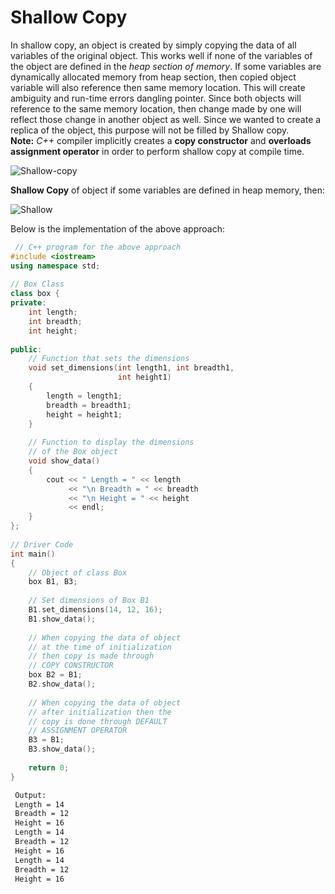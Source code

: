 # Shallow Copy

In shallow copy, an object is created by simply copying the data of all variables of the original object. This works well if none of the variables of the object are defined in the _heap section of memory_. If some variables are dynamically allocated memory from heap section, then copied object variable will also reference then same memory location.
This will create ambiguity and run-time errors dangling pointer. Since both objects will reference to the same memory location, then change made by one will reflect those change in another object as well. Since we wanted to create a replica of the object, this purpose will not be filled by Shallow copy. </br>
__Note:__ _C++_ compiler implicitly creates a __copy constructor__ and __overloads assignment operator__ in order to perform shallow copy at compile time.

![Shallow-copy](https://media.geeksforgeeks.org/wp-content/uploads/20201216032816/ShallowCopyNormal.png)

__Shallow Copy__ of object if some variables are defined in heap memory, then:

![Shallow](https://media.geeksforgeeks.org/wp-content/uploads/20201216032815/ShallowCopyHeapMemory.png)

Below is the implementation of the above approach:

```cpp
 // C++ program for the above approach
#include <iostream>
using namespace std;
  
// Box Class
class box {
private:
    int length;
    int breadth;
    int height;
  
public:
    // Function that sets the dimensions
    void set_dimensions(int length1, int breadth1,
                        int height1)
    {
        length = length1;
        breadth = breadth1;
        height = height1;
    }
  
    // Function to display the dimensions
    // of the Box object
    void show_data()
    {
        cout << " Length = " << length
             << "\n Breadth = " << breadth
             << "\n Height = " << height
             << endl;
    }
};
  
// Driver Code
int main()
{
    // Object of class Box
    box B1, B3;
  
    // Set dimensions of Box B1
    B1.set_dimensions(14, 12, 16);
    B1.show_data();
  
    // When copying the data of object
    // at the time of initialization
    // then copy is made through
    // COPY CONSTRUCTOR
    box B2 = B1;
    B2.show_data();
  
    // When copying the data of object
    // after initialization then the
    // copy is done through DEFAULT
    // ASSIGNMENT OPERATOR
    B3 = B1;
    B3.show_data();
  
    return 0;
}
```

```bash
 Output:
 Length = 14
 Breadth = 12
 Height = 16
 Length = 14
 Breadth = 12
 Height = 16
 Length = 14
 Breadth = 12
 Height = 16
```
